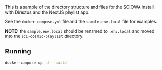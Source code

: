This is a sample of the directory structure and files for the SCIOWA install with Directus and the NextJS playlist app.

See the `docker-compose.yml` file and the `sample.env.local` file for examples. 

**NOTE:** the `sample.env.local` should be renamed to `.env.local` and moved into the `sci-cosmic-playlist` directory.

## Running

```bash
docker-compose up -d --build
```